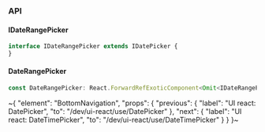 

### API

#### IDateRangePicker

```ts
interface IDateRangePicker extends IDatePicker {
}
```

#### DateRangePicker

```ts
const DateRangePicker: React.ForwardRefExoticComponent<Omit<IDateRangePicker, "ref"> & React.RefAttributes<unknown>>;
```


~{
  "element": "BottomNavigation",
  "props": {
    "previous": {
      "label": "UI react: DatePicker",
      "to": "/dev/ui-react/use/DatePicker"
    },
    "next": {
      "label": "UI react: DateTimePicker",
      "to": "/dev/ui-react/use/DateTimePicker"
    }
  }
}~
